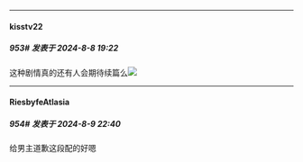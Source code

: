 ﻿
*****

####  kisstv22  
##### 953#       发表于 2024-8-8 19:22

这种剧情真的还有人会期待续篇么<img src="https://static.saraba1st.com/image/smiley/face2017/009.gif" referrerpolicy="no-referrer">


*****

####  RiesbyfeAtlasia  
##### 954#       发表于 2024-8-9 22:40

给男主道歉这段配的好嗯

